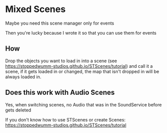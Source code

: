 # Mixed Scenes
Maybe you need this scene manager only for events

Then you're lucky because I wrote it so that you can use them for events

## How
Drop the objects you want to load in into a scene (see <https://stoppedwumm-studios.github.io/STScenes/tutorial>) and call it a scene, if it gets loaded in or changed, the map that isn't dropped in will be always loaded in.

## Does this work with Audio Scenes
Yes, when switching scenes, no Audio that was in the SoundService before gets deleted

If you don't know how to use STScenes or create Scenes: <https://stoppedwumm-studios.github.io/STScenes/tutorial>
